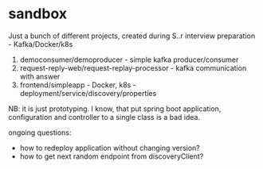 # sandbox
Just a bunch of different projects, created during S..r interview preparation - Kafka/Docker/k8s

1. democonsumer/demoproducer - simple kafka producer/consumer
2. request-reply-web/request-replay-processor - kafka communication with answer
3. frontend/simpleapp - Docker, k8s - deployment/service/discovery/properties

NB: it is just prototyping. I know, that put spring boot application, configuration and controller to a single class is a bad idea.

ongoing questions:
- how to redeploy application without changing version?
- how to get next random endpoint from discoveryClient?
